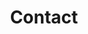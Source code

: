 ---
title: "Contact"
description : "this is a meta description"

office:
  title : "Central Office"
  mobile : "0124857985320"
  email : "demo@email.com"
  location : "Málaga, Spain"
  content : "Lorem ipsum dolor sit amet, consetetur sadipscing elitr, sed diam nonumy eirmod tempor invidunt ut labore et dolore magna"

# opennig hour
opennig_hour:
  title : "Opening Hours"
  day_time:
    - "Monday: 9:00 – 19:00"
    - "Tuesday: 9:00 – 19:00"
    - "Wednesday: 9:00 – 19:00"
    - "Thursday: 9:00 – 19:00"
    - "Friday: 9:00 – 19:00"

draft: false
---